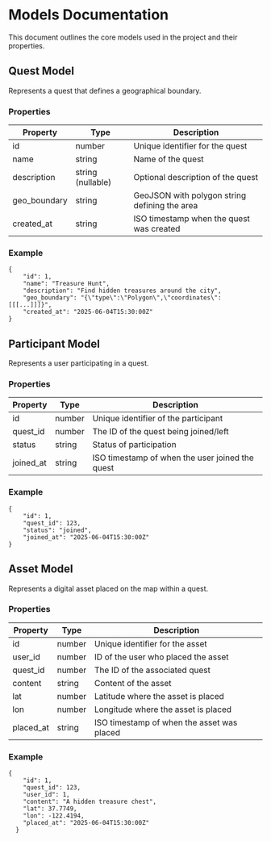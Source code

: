 # Models Documentation

This document outlines the core models used in the project and their properties.

## Quest Model

Represents a quest that defines a geographical boundary.

### Properties

| Property     | Type              | Description                                   |
| ------------ | ----------------- | --------------------------------------------- |
| id           | number            | Unique identifier for the quest               |
| name         | string            | Name of the quest                             |
| description  | string (nullable) | Optional description of the quest             |
| geo_boundary | string            | GeoJSON with polygon string defining the area |
| created_at   | string            | ISO timestamp when the quest was created      |

### Example

```
{
    "id": 1,
    "name": "Treasure Hunt",
    "description": "Find hidden treasures around the city",
    "geo_boundary": "{\"type\":\"Polygon\",\"coordinates\":[[[...]]]}",
    "created_at": "2025-06-04T15:30:00Z"
}
```

## Participant Model

Represents a user participating in a quest.

### Properties

| Property  | Type   | Description                                     |
| --------- | ------ | ----------------------------------------------- |
| id        | number | Unique identifier of the participant            |
| quest_id  | number | The ID of the quest being joined/left           |
| status    | string | Status of participation                         |
| joined_at | string | ISO timestamp of when the user joined the quest |

### Example

```
{
    "id": 1,
    "quest_id": 123,
    "status": "joined",
    "joined_at": "2025-06-04T15:30:00Z"
}
```

## Asset Model

Represents a digital asset placed on the map within a quest.

### Properties

| Property  | Type   | Description                                |
| --------- | ------ | ------------------------------------------ |
| id        | number | Unique identifier for the asset            |
| user_id   | number | ID of the user who placed the asset        |
| quest_id  | number | The ID of the associated quest             |
| content   | string | Content of the asset                       |
| lat       | number | Latitude where the asset is placed         |
| lon       | number | Longitude where the asset is placed        |
| placed_at | string | ISO timestamp of when the asset was placed |

### Example

```
{
    "id": 1,
    "quest_id": 123,
    "user_id": 1,
    "content": "A hidden treasure chest",
    "lat": 37.7749,
    "lon": -122.4194,
    "placed_at": "2025-06-04T15:30:00Z"
  }
```
